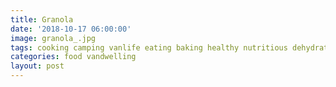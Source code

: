 ```yaml
---
title: Granola
date: '2018-10-17 06:00:00'
image: granola_.jpg
tags: cooking camping vanlife eating baking healthy nutritious dehydrate
categories: food vandwelling
layout: post
---
```


